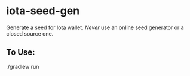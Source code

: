# iota-seed-gen

Generate a seed for Iota wallet. *Never* use an online seed generator or a closed source one. 

## To Use:

   ./gradlew run
